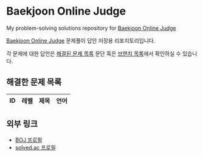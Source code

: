 # Baekjoon Online Judge
My problem-solving solutions repository for [Baekjoon Online Judge](https://www.acmicpc.net)

[Baekjoon Online Judge](https://www.acmicpc.net) 문제풀이 답안 저장용 리포지토리입니다.

각 문제에 대한 답안은 [해결된 문제 목록](#해결한-문제-목록) 문단 혹은 [브랜치 목록](https://github.com/No-Eul/Buildscripts/branches/all)에서 확인하실 수 있습니다.

## 해결한 문제 목록
| ID | 레벨 | 제목 | 언어 |
|----|----|----|----|

## 외부 링크
* [BOJ 프로필](https://www.acmicpc.net/user/noeul)
* [solved.ac 프로필](https://solved.ac/profile/noeul)
